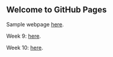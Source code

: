 ## Welcome to GitHub Pages

Sample webpage [here](https://jsbac1git.github.io/FIT3179/).

Week 9: [here](http://jsbac1git.github.io/FIT3179/Week9/).

Week 10: [here](http://jsbac1git.github.io/FIT3179/Week10/).
